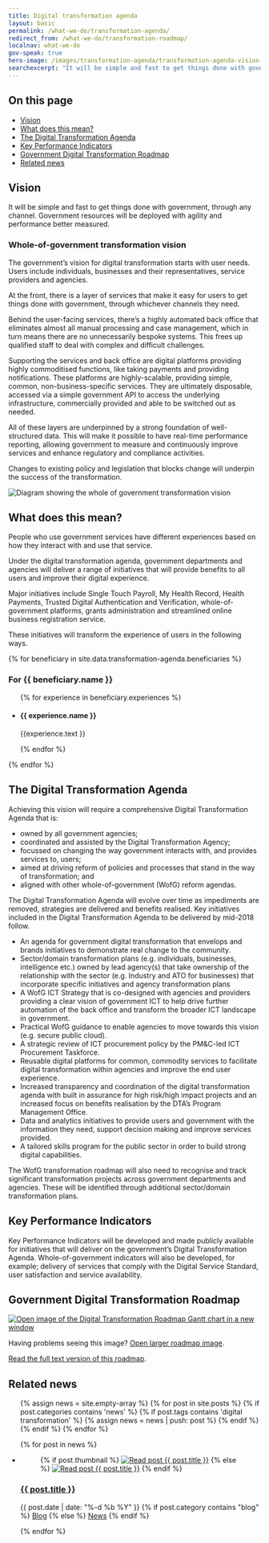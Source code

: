 ```yaml
---
title: Digital transformation agenda
layout: basic
permalink: /what-we-do/transformation-agenda/
redirect_from: /what-we-do/transformation-roadmap/
localnav: what-we-do
gov-speak: true
hero-image: /images/transformation-agenda/transformation-agenda-vision-social.png 
searchexcerpt: "It will be simple and fast to get things done with government, through any channel."
---
```

<div class="transformation-agenda" markdown="1">

<nav class="index-links">
  <h2>On this page</h2>
  <ul>
    <li>
      <a href="#vision">
        Vision
      </a>
    </li>
    <li>
      <a href="#what-does-this-mean">
        What does this mean?
      </a>
    </li>
    <li>
      <a href="#the-digital-transformation-agenda">
        The Digital Transformation Agenda
      </a>
    </li>
    <li>
      <a href="#key-performance-indicators">
        Key Performance Indicators
      </a>
    </li>
    <li>
      <a href="#government-digital-transformation-roadmap">
        Government Digital Transformation Roadmap
      </a>
    </li>
    <li>
      <a href="#related-news">
        Related news
      </a>
    </li>
  </ul>
</nav>  

## Vision

<div class="abstract">
    <p>It will be simple and fast to get things done with government, through any channel. Government resources will be deployed with agility and performance better measured.</p>
</div>

### Whole-of-government transformation vision

The government’s vision for digital transformation starts with user needs. Users include individuals, businesses and their representatives, service providers and agencies.

At the front, there is a layer of services that make it easy for users to get things done with government, through whichever channels they need. 

Behind the user-facing services, there’s a highly automated back office that eliminates almost all manual processing and case management, which in turn means there are no unnecessarily bespoke systems. This frees up qualified staff to deal with complex and difficult challenges. 

Supporting the services and back office are digital platforms providing highly commoditised functions, like taking payments and providing notifications. These platforms are highly-scalable, providing simple, common, non-business-specific services. They are ultimately disposable, accessed via a simple government API to access the underlying infrastructure, commercially provided and able to be switched out as needed.

All of these layers are underpinned by a strong foundation of well-structured data. This will make it possible to have real-time performance reporting, allowing government to measure and continuously improve services and enhance regulatory and compliance activities.

Changes to existing policy and legislation that blocks change will underpin the success of the transformation. 

![Diagram showing the whole of government transformation vision](/images/transformation-agenda/transformation-agenda-vision.png)

## What does this mean?

People who use government services have different experiences based on how they interact with and use that service. 
 
Under the digital transformation agenda, government departments and agencies will deliver a range of initiatives that will provide benefits to all users and improve their digital experience.
 
Major initiatives include Single Touch Payroll, My Health Record, Health Payments, Trusted Digital Authentication and Verification, whole-of-government platforms, grants administration and streamlined online business registration service.
 
These initiatives will transform the experience of users in the following ways.

{% for beneficiary in site.data.transformation-agenda.beneficiaries %}

  <h3>For {{ beneficiary.name }}</h3>

  <ul class="list-vertical--thirds">
  {% for experience in beneficiary.experiences %}
    <li>
      <article>
        <h4>{{ experience.name }}</h4>
        <p>
          {{experience.text }}
        </p>
      </article>
    </li>
  {% endfor %}
  </ul>    
{% endfor %}

## The Digital Transformation Agenda 

Achieving this vision will require a comprehensive Digital Transformation Agenda that is:

* owned by all government agencies;
* coordinated and assisted by the Digital Transformation Agency;
* focussed on changing the way government interacts with, and provides services to, users; 
* aimed at driving reform of policies and processes that stand in the way of transformation; and
* aligned with other whole-of-government (WofG) reform agendas. 

The Digital Transformation Agenda will evolve over time as impediments are removed, strategies are delivered and benefits realised. Key initiatives included in the Digital Transformation Agenda to be delivered by mid-2018 follow.

* An agenda for government digital transformation that envelops and brands initiatives to demonstrate real change to the community.
* Sector/domain transformation plans (e.g. individuals, businesses, intelligence etc.) owned by lead agency(s) that take ownership of the relationship with the sector (e.g. Industry and ATO for businesses) that incorporate specific initiatives and agency transformation plans
* A WofG ICT Strategy that is co-designed with agencies and providers providing a clear vision of government ICT to help drive further automation of the back office and transform the broader ICT landscape in government.
* Practical WofG guidance to enable agencies to move towards this vision (e.g. secure public cloud). 
* A strategic review of ICT procurement policy by the PM&C-led ICT Procurement Taskforce.
* Reusable digital platforms for common, commodity services to facilitate digital transformation within agencies and improve the end user experience. 
* Increased transparency and coordination of the digital transformation agenda with built in assurance for high risk/high impact projects and an increased focus on benefits realisation by the DTA’s Program Management Office.
* Data and analytics initiatives to provide users and government with the information they need, support decision making and improve services provided.
* A tailored skills program for the public sector in order to build strong digital capabilities.

The WofG transformation roadmap will also need to recognise and track significant transformation projects across government departments and agencies. These will be identified through additional sector/domain transformation plans.

## Key Performance Indicators

Key Performance Indicators will be developed and made publicly available for initiatives that will deliver on the government’s Digital Transformation Agenda. Whole-of-government indicators will also be developed, for example; delivery of services that comply with the Digital Service Standard, user satisfaction and service availability.

## Government Digital Transformation Roadmap

<div class="roadmap">
    <a href="/what-we-do/transformation-agenda/roadmap/#image">
      <!-- <img src="/images/transformation-agenda/roadmap.png" alt="Open image of the Digital Transformation Roadmap Gantt chart in a new window"> -->
      <img id="roadmap-image" src="{% asset_path roadmap %}" alt="Open image of the Digital Transformation Roadmap Gantt chart in a new window">
    </a>
</div>

Having problems seeing this image? [Open larger roadmap image](/what-we-do/transformation-agenda/roadmap/#image).

[Read the full text version of this roadmap](/what-we-do/transformation-agenda/roadmap-text/).

## Related news

<ul class="list-vertical--thirds latest-news">
{% assign news = site.empty-array %}
{% for post in site.posts %}
  {% if post.categories contains 'news' %}
    {% if post.tags contains 'digital transformation' %}
      {% assign news = news | push: post %}
    {% endif %}
  {% endif %}
{% endfor %}
        
{% for post in news %}
      
  <li>
    <figure>
        {% if post.thumbnail %}
        <a href="{{ post.url }}"><img class="blog-thumbnail" src="{{ post.thumbnail }}" alt="Read post {{ post.title }}"></a>
        {% else %}
        <a href="{{ post.url }}"><img class="blog-thumbnail" src="/images/post-thumbnail-placeholder.png" alt="Read post {{ post.title }}"></a>
        {% endif %}
      </figure>
      <article>
        <h3>
          <a href="{{ post.url }}">{{ post.title }}</a>
        </h3>
        <div class="meta">
          <time datetime="{{ post.date }}">{{ post.date | date: "%-d %b %Y" }}</time>
          {% if post.category contains "blog" %}
          <a href="/blog/">Blog</a>
          {% else %}
          <a href="/news/">News</a>
          {% endif %}
        </div>
      </article>
  </li>
            
            
{% endfor %}
</ul>

</div>
